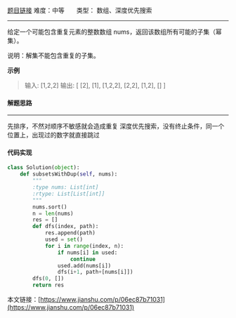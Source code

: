  [题目链接](https://leetcode-cn.com/problems/subsets-ii/)
难度：中等          &nbsp;&nbsp;&nbsp;&nbsp;&nbsp;&nbsp;类型：  数组、深度优先搜索
***
 给定一个可能包含重复元素的整数数组 nums，返回该数组所有可能的子集（幂集）。

说明：解集不能包含重复的子集。

 
**示例**
> 输入: [1,2,2]
输出:
[
  [2],
  [1],
  [1,2,2],
  [2,2],
  [1,2],
  []
]

#### 解题思路
***
先排序，不然对顺序不敏感就会造成重复
 深度优先搜索，没有终止条件，同一个位置上，出现过的数字就直接跳过



#### 代码实现
```python
class Solution(object):
    def subsetsWithDup(self, nums):
        """
        :type nums: List[int]
        :rtype: List[List[int]]
        """
        nums.sort()
        n = len(nums)
        res = []
        def dfs(index, path):
            res.append(path)
            used = set()
            for i in range(index, n):
                if nums[i] in used:
                    continue
                used.add(nums[i])
                dfs(i+1, path+[nums[i]])
        dfs(0, [])
        return res
```

本文链接：[https://www.jianshu.com/p/06ec87b71031](https://www.jianshu.com/p/06ec87b71031)
